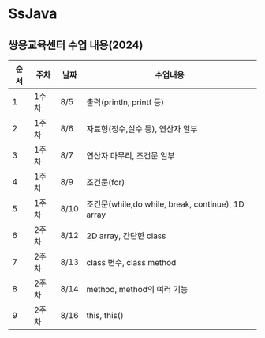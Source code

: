 # SsJava
## 쌍용교육센터 수업 내용(2024)

순서|주차|날짜|수업내용|
|---|---|---|---|
|1|1주차|8/5|출력(println, printf 등)|
|2|1주차|8/6|자료형(정수,실수 등), 연산자 일부|
|3|1주차|8/7|연산자 마무리, 조건문 일부|
|4|1주차|8/9|조건문(for)|
|5|1주차|8/10|조건문(while,do while, break, continue), 1D array|
|6|2주차|8/12|2D array, 간단한 class|
|7|2주차|8/13|class 변수, class method|
|8|2주차|8/14|method, method의 여러 기능|
|9|2주차|8/16|this, this()|
